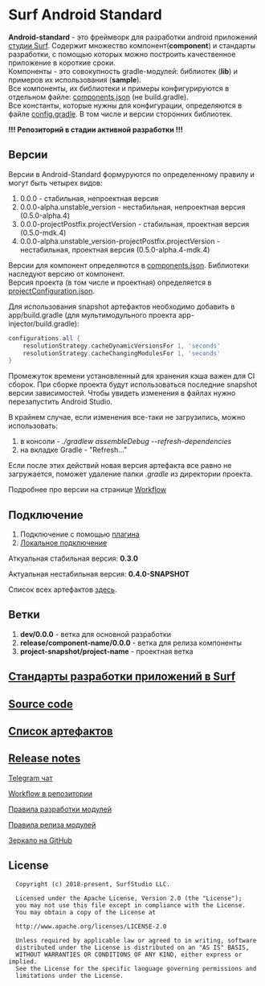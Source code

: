 # Surf Android Standard

**Android-standard** - это фреймворк для разработки android приложений [студии Surf](http://www.surfstudio.ru/). Содержит множество компонент(**component**) и стандарты разработки, с помощью которых можно построить качественное приложение в короткие сроки.  
Компоненты - это совокупность gradle-модулей: библиотек (**lib**) и примеров их использования (**sample**).  
Все компоненты, их библиотеки и примеры конфигурируются в отдельном файле: [components.json](https://bitbucket.org/surfstudio/android-standard/src/98f32ea6fb290266013ea996d9b67787eb65abbd/buildSrc/components.json) (не build.gradle).  
Все константы, которые нужны для конфигурации, определяются в файле [config.gradle](https://bitbucket.org/surfstudio/android-standard/src/98f32ea6fb290266013ea996d9b67787eb65abbd/buildSrc/config.gradle). В том числе и версии сторонних библиотек. 

**!!! Репозиторий в стадии активной разработки !!!**

## Версии
Версии в Android-Standard формуруются по определенному правилу и могут быть четырех видов:  
1. 0.0.0 - стабильная, непроектная версия  
2. 0.0.0-alpha.unstable_version - нестабильная, непроектная версия (0.5.0-alpha.4)   
3. 0.0.0-projectPostfix.projectVersion - стабильная, проектная версия (0.5.0-mdk.4)   
4. 0.0.0-alpha.unstable_version-projectPostfix.projectVersion - нестабильная, проектная версия (0.5.0-alpha.4-mdk.4)  

Версии для компонент определяются в [components.json](https://bitbucket.org/surfstudio/android-standard/src/98f32ea6fb290266013ea996d9b67787eb65abbd/buildSrc/components.json). Библиотеки наследуют версию от компонент.  
Версия проекта (в том числе и проектная) определяется в [projectConfiguration.json](https://bitbucket.org/surfstudio/android-standard/src/ab87de178c1a1c63bde197c0aabcc3aa64a8b818/buildSrc/projectConfiguration.json).

Для использования snapshot артефактов необходимо добавить в  app/build.gradle (для мультимодульного проекта app-injector/build.gradle):

```groovy
configurations.all {
    resolutionStrategy.cacheDynamicVersionsFor 1, 'seconds'
    resolutionStrategy.cacheChangingModulesFor 1, 'seconds'
}
```
Промежуток времени установленный для хранения кэша важен для CI сборок. 
При сборке проекта будут использоваться последние snapshot версии зависимостей. Чтобы увидеть изменения в файлах нужно перезапустить Android Studio.

В крайнем случае, если изменения все-таки не загрузились, можно использовать:

1. в консоли - *./gradlew assembleDebug --refresh-dependencies*
2. на вкладке Gradle - "Refresh..."

Если после этих действий новая версия артефакта все равно не загружается, поможет удаление папки *.gradle* из директории проекта.

Подробнее про версии на странице [Workflow](https://bitbucket.org/surfstudio/android-standard/wiki/Workflow)
## Подключение

1. Подключение с помощью [плагина](https://bitbucket.org/surfstudio/android-standard/src/98f32ea6fb290266013ea996d9b67787eb65abbd/android-standard-version-plugin/README.md)  
2. [Локальное подключение](https://bitbucket.org/surfstudio/android-standard/src/ab87de178c1a1c63bde197c0aabcc3aa64a8b818/template/android-standard/README.md)

Аткуальная стабильная версия: **0.3.0**

Актуальная нестабильная версия: **0.4.0-SNAPSHOT**

Список всех артефактов [здесь](https://bitbucket.org/surfstudio/android-standard/wiki/Modules). 

## Ветки

1. **dev/0.0.0** - ветка для основной разработки
2. **release/component-name/0.0.0** - ветка для релиза компоненты 
3. **project-snapshot/project-name** - проектная ветка 

## **[Стандарты разработки приложений в Surf](https://bitbucket.org/surfstudio/android-standard/src/master/docs/main.md)**

## **[Source code](https://bitbucket.org/surfstudio/android-standard/src)**

## **[Список артефактов](https://bitbucket.org/surfstudio/android-standard/wiki/Modules)**

## **[Release notes](https://bitbucket.org/surfstudio/android-standard/src/master/RELEASE_NOTES.md)**

[Telegram чат](https://t.me/surf_android)

[Workflow в репозитории](https://bitbucket.org/surfstudio/android-standard/wiki/Workflow)

[Правила разработки модулей](https://bitbucket.org/surfstudio/android-standard/wiki/Rules)

[Правила релиза модулей](https://bitbucket.org/surfstudio/android-standard/wiki/ReleaseRules)

[Зеркало на GitHub](https://github.com/surfstudio/SurfAndroidStandard)

## **License**
```
  Copyright (c) 2018-present, SurfStudio LLC.

  Licensed under the Apache License, Version 2.0 (the "License");
  you may not use this file except in compliance with the License.
  You may obtain a copy of the License at

  http://www.apache.org/licenses/LICENSE-2.0

  Unless required by applicable law or agreed to in writing, software
  distributed under the License is distributed on an "AS IS" BASIS,
  WITHOUT WARRANTIES OR CONDITIONS OF ANY KIND, either express or implied.
  See the License for the specific language governing permissions and
  limitations under the License.
```